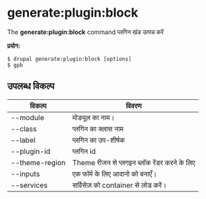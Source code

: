 # generate:plugin:block
The **generate:plugin:block** command प्लगिन खंड उत्पन्न करें

**प्रयोग:**
```
$ drupal generate:plugin:block [options] 
$ gpb  
```

## उपलब्ध विकल्प
विकल्प | विवरण
-------|-------------
--module | मोड्यूल का नाम।
--class | प्लगिन का क्लास नाम
--label | प्लगिन का उप-शीर्षक
--plugin-id | प्लगिन id
--theme-region | Theme रीजन से प्लगइन ब्लॉक रेंडर करने के लिए
--inputs | एक फॉर्म के लिए आदानो को बनाएँ।
--services | सर्विसेज़ को container से लोड करें।
